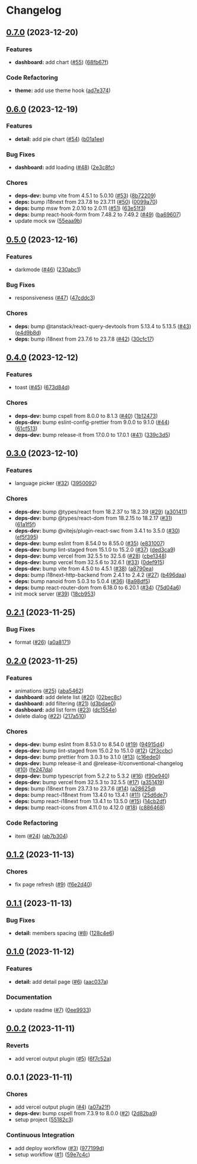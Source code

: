 # Changelog

## [0.7.0](https://github.com/pchalupa/shopping-list-frontend-assignment/compare/0.6.0...0.7.0) (2023-12-20)

### Features

-   **dashboard:** add chart ([#55](https://github.com/pchalupa/shopping-list-frontend-assignment/issues/55)) ([68fb67f](https://github.com/pchalupa/shopping-list-frontend-assignment/commit/68fb67f5f36fee030d6143ed3e01d94c50991712))

### Code Refactoring

-   **theme:** add use theme hook ([ad7e374](https://github.com/pchalupa/shopping-list-frontend-assignment/commit/ad7e374e10ccdd524f267c4bd17375f6a9f57909))

## [0.6.0](https://github.com/pchalupa/shopping-list-frontend-assignment/compare/0.5.0...0.6.0) (2023-12-19)

### Features

-   **detail:** add pie chart ([#54](https://github.com/pchalupa/shopping-list-frontend-assignment/issues/54)) ([b01a1ee](https://github.com/pchalupa/shopping-list-frontend-assignment/commit/b01a1eeced7f49bbbf654c60cc4a9739df5491d9))

### Bug Fixes

-   **dashboard:** add loading ([#48](https://github.com/pchalupa/shopping-list-frontend-assignment/issues/48)) ([2e3c8fc](https://github.com/pchalupa/shopping-list-frontend-assignment/commit/2e3c8fcc70bcd7f33f46baebaf97fb42ad192e13))

### Chores

-   **deps-dev:** bump vite from 4.5.1 to 5.0.10 ([#53](https://github.com/pchalupa/shopping-list-frontend-assignment/issues/53)) ([8b72209](https://github.com/pchalupa/shopping-list-frontend-assignment/commit/8b722092b3714d417837fd421e88af1368bcaf31))
-   **deps:** bump i18next from 23.7.8 to 23.7.11 ([#50](https://github.com/pchalupa/shopping-list-frontend-assignment/issues/50)) ([0099a70](https://github.com/pchalupa/shopping-list-frontend-assignment/commit/0099a70e91e0c86bae8b9e2a8484ea9ef1160855))
-   **deps:** bump msw from 2.0.10 to 2.0.11 ([#51](https://github.com/pchalupa/shopping-list-frontend-assignment/issues/51)) ([63e51f3](https://github.com/pchalupa/shopping-list-frontend-assignment/commit/63e51f3801020ce4f8f3b7b58e234ad71ee21c25))
-   **deps:** bump react-hook-form from 7.48.2 to 7.49.2 ([#49](https://github.com/pchalupa/shopping-list-frontend-assignment/issues/49)) ([ba69607](https://github.com/pchalupa/shopping-list-frontend-assignment/commit/ba696075083814853f1c0ae3a513b9cde4779d6b))
-   update mock sw ([55eaa9b](https://github.com/pchalupa/shopping-list-frontend-assignment/commit/55eaa9bff3df411e3a61969f8bfc0f73e101bcd6))

## [0.5.0](https://github.com/pchalupa/shopping-list-frontend-assignment/compare/0.4.0...0.5.0) (2023-12-16)

### Features

-   darkmode ([#46](https://github.com/pchalupa/shopping-list-frontend-assignment/issues/46)) ([230abc1](https://github.com/pchalupa/shopping-list-frontend-assignment/commit/230abc1db3cf1edaa784752b7941dfd657152793))

### Bug Fixes

-   responsiveness ([#47](https://github.com/pchalupa/shopping-list-frontend-assignment/issues/47)) ([47cddc3](https://github.com/pchalupa/shopping-list-frontend-assignment/commit/47cddc3c3a2f3cee6a5045928bca977bce23f57c))

### Chores

-   **deps:** bump @tanstack/react-query-devtools from 5.13.4 to 5.13.5 ([#43](https://github.com/pchalupa/shopping-list-frontend-assignment/issues/43)) ([e4d9b8d](https://github.com/pchalupa/shopping-list-frontend-assignment/commit/e4d9b8d852a3826504f879c608975468edd38eaf))
-   **deps:** bump i18next from 23.7.6 to 23.7.8 ([#42](https://github.com/pchalupa/shopping-list-frontend-assignment/issues/42)) ([30cfc17](https://github.com/pchalupa/shopping-list-frontend-assignment/commit/30cfc174fad92b139db0cf0e02dc39924d1c8c98))

## [0.4.0](https://github.com/pchalupa/shopping-list-frontend-assignment/compare/0.3.0...0.4.0) (2023-12-12)

### Features

-   toast ([#45](https://github.com/pchalupa/shopping-list-frontend-assignment/issues/45)) ([673d84d](https://github.com/pchalupa/shopping-list-frontend-assignment/commit/673d84d1131f38ddeb416d04eacfa830fbb4b8eb))

### Chores

-   **deps-dev:** bump cspell from 8.0.0 to 8.1.3 ([#40](https://github.com/pchalupa/shopping-list-frontend-assignment/issues/40)) ([1b12473](https://github.com/pchalupa/shopping-list-frontend-assignment/commit/1b124737b9859a894041fbe73c0040f83cf94b57))
-   **deps-dev:** bump eslint-config-prettier from 9.0.0 to 9.1.0 ([#44](https://github.com/pchalupa/shopping-list-frontend-assignment/issues/44)) ([61cf513](https://github.com/pchalupa/shopping-list-frontend-assignment/commit/61cf513fa2ccfc4ce70c884391b3ef9d44596e2e))
-   **deps-dev:** bump release-it from 17.0.0 to 17.0.1 ([#41](https://github.com/pchalupa/shopping-list-frontend-assignment/issues/41)) ([339c3d5](https://github.com/pchalupa/shopping-list-frontend-assignment/commit/339c3d587eafb7391c6fd9447fe646fc178958aa))

## [0.3.0](https://github.com/pchalupa/shopping-list-frontend-assignment/compare/0.2.1...0.3.0) (2023-12-10)

### Features

-   language picker ([#32](https://github.com/pchalupa/shopping-list-frontend-assignment/issues/32)) ([3950092](https://github.com/pchalupa/shopping-list-frontend-assignment/commit/395009238971763eb1e6315731ef4cc1715f07f0))

### Chores

-   **deps-dev:** bump @types/react from 18.2.37 to 18.2.39 ([#29](https://github.com/pchalupa/shopping-list-frontend-assignment/issues/29)) ([a301411](https://github.com/pchalupa/shopping-list-frontend-assignment/commit/a3014112652c0d1dc47aaa0b3039665dbfd1c805))
-   **deps-dev:** bump @types/react-dom from 18.2.15 to 18.2.17 ([#31](https://github.com/pchalupa/shopping-list-frontend-assignment/issues/31)) ([61a1f5f](https://github.com/pchalupa/shopping-list-frontend-assignment/commit/61a1f5ffc12bb19be346853d14d52772d861e614))
-   **deps-dev:** bump @vitejs/plugin-react-swc from 3.4.1 to 3.5.0 ([#30](https://github.com/pchalupa/shopping-list-frontend-assignment/issues/30)) ([ef5f395](https://github.com/pchalupa/shopping-list-frontend-assignment/commit/ef5f395aca5ac745bfff804d5df7263fa2b5699b))
-   **deps-dev:** bump eslint from 8.54.0 to 8.55.0 ([#35](https://github.com/pchalupa/shopping-list-frontend-assignment/issues/35)) ([e831007](https://github.com/pchalupa/shopping-list-frontend-assignment/commit/e831007c62e8b84aef914bf1d4e708b2c6cccadd))
-   **deps-dev:** bump lint-staged from 15.1.0 to 15.2.0 ([#37](https://github.com/pchalupa/shopping-list-frontend-assignment/issues/37)) ([ded3ca9](https://github.com/pchalupa/shopping-list-frontend-assignment/commit/ded3ca908ecae4054d69a9a7ea48a7791f513346))
-   **deps-dev:** bump vercel from 32.5.5 to 32.5.6 ([#28](https://github.com/pchalupa/shopping-list-frontend-assignment/issues/28)) ([cbe1348](https://github.com/pchalupa/shopping-list-frontend-assignment/commit/cbe1348cddf3e9654a95bb5a0dfa1e87ee42b053))
-   **deps-dev:** bump vercel from 32.5.6 to 32.6.1 ([#33](https://github.com/pchalupa/shopping-list-frontend-assignment/issues/33)) ([0def915](https://github.com/pchalupa/shopping-list-frontend-assignment/commit/0def9157c3a88dac407d10b5b910ab4aa88a23a2))
-   **deps-dev:** bump vite from 4.5.0 to 4.5.1 ([#38](https://github.com/pchalupa/shopping-list-frontend-assignment/issues/38)) ([a8790ea](https://github.com/pchalupa/shopping-list-frontend-assignment/commit/a8790ea0f9a55ece5cd685f94b569802fc39bd86))
-   **deps:** bump i18next-http-backend from 2.4.1 to 2.4.2 ([#27](https://github.com/pchalupa/shopping-list-frontend-assignment/issues/27)) ([b496daa](https://github.com/pchalupa/shopping-list-frontend-assignment/commit/b496daaf605f38edc18b5890825674e61916dbda))
-   **deps:** bump nanoid from 5.0.3 to 5.0.4 ([#36](https://github.com/pchalupa/shopping-list-frontend-assignment/issues/36)) ([8a98df5](https://github.com/pchalupa/shopping-list-frontend-assignment/commit/8a98df528e1d6f8b813103e0fd53e36814926624))
-   **deps:** bump react-router-dom from 6.18.0 to 6.20.1 ([#34](https://github.com/pchalupa/shopping-list-frontend-assignment/issues/34)) ([75d04a6](https://github.com/pchalupa/shopping-list-frontend-assignment/commit/75d04a660bf8ea292e1ab2d515fd7a7d6f0c1bfb))
-   init mock server ([#39](https://github.com/pchalupa/shopping-list-frontend-assignment/issues/39)) ([18cb953](https://github.com/pchalupa/shopping-list-frontend-assignment/commit/18cb953f97748f87cd6c550da09e31b779006758))

## [0.2.1](https://github.com/pchalupa/shopping-list-frontend-assignment/compare/0.2.0...0.2.1) (2023-11-25)

### Bug Fixes

-   format ([#26](https://github.com/pchalupa/shopping-list-frontend-assignment/issues/26)) ([a0a8171](https://github.com/pchalupa/shopping-list-frontend-assignment/commit/a0a81712c24ce3631559cb4a8c108a4fac802de4))

## [0.2.0](https://github.com/pchalupa/shopping-list-frontend-assignment/compare/0.1.2...0.2.0) (2023-11-25)

### Features

-   animations ([#25](https://github.com/pchalupa/shopping-list-frontend-assignment/issues/25)) ([aba5462](https://github.com/pchalupa/shopping-list-frontend-assignment/commit/aba54620b639e15470233431a7a9aa7efa6a7aad))
-   **dashboard:** add delete list ([#20](https://github.com/pchalupa/shopping-list-frontend-assignment/issues/20)) ([02bec8c](https://github.com/pchalupa/shopping-list-frontend-assignment/commit/02bec8cb4569966de2f60d6dc2afb1c97c3bb3de))
-   **dashboard:** add filtering ([#21](https://github.com/pchalupa/shopping-list-frontend-assignment/issues/21)) ([d3bdae0](https://github.com/pchalupa/shopping-list-frontend-assignment/commit/d3bdae0ae7520c1ee174a0dc3c1bca4c7d440d5c))
-   **dashboard:** add list form ([#23](https://github.com/pchalupa/shopping-list-frontend-assignment/issues/23)) ([dc1554e](https://github.com/pchalupa/shopping-list-frontend-assignment/commit/dc1554eea990c6ee0716e975e562857e9b303223))
-   delete dialog ([#22](https://github.com/pchalupa/shopping-list-frontend-assignment/issues/22)) ([217a510](https://github.com/pchalupa/shopping-list-frontend-assignment/commit/217a5102f582e3c2092b12797192fde499623921))

### Chores

-   **deps-dev:** bump eslint from 8.53.0 to 8.54.0 ([#19](https://github.com/pchalupa/shopping-list-frontend-assignment/issues/19)) ([94915d4](https://github.com/pchalupa/shopping-list-frontend-assignment/commit/94915d487f0c86a1270a8f0072d6d789b36ab651))
-   **deps-dev:** bump lint-staged from 15.0.2 to 15.1.0 ([#12](https://github.com/pchalupa/shopping-list-frontend-assignment/issues/12)) ([2f3ccbc](https://github.com/pchalupa/shopping-list-frontend-assignment/commit/2f3ccbcf1a21b800df4a3252e577a17bba16d5c8))
-   **deps-dev:** bump prettier from 3.0.3 to 3.1.0 ([#13](https://github.com/pchalupa/shopping-list-frontend-assignment/issues/13)) ([c16ede0](https://github.com/pchalupa/shopping-list-frontend-assignment/commit/c16ede0076e2c874d5dacada40e908194bb2eefc))
-   **deps-dev:** bump release-it and @release-it/conventional-changelog ([#10](https://github.com/pchalupa/shopping-list-frontend-assignment/issues/10)) ([fe247da](https://github.com/pchalupa/shopping-list-frontend-assignment/commit/fe247dabb08bbb0415f555cee0193f55e6d48e5b))
-   **deps-dev:** bump typescript from 5.2.2 to 5.3.2 ([#16](https://github.com/pchalupa/shopping-list-frontend-assignment/issues/16)) ([f90e940](https://github.com/pchalupa/shopping-list-frontend-assignment/commit/f90e9409e5855b211919197e264d6dadaea418d7))
-   **deps-dev:** bump vercel from 32.5.3 to 32.5.5 ([#17](https://github.com/pchalupa/shopping-list-frontend-assignment/issues/17)) ([a351419](https://github.com/pchalupa/shopping-list-frontend-assignment/commit/a3514198be66c460cd54a9fb59438e1f4a841e31))
-   **deps:** bump i18next from 23.7.3 to 23.7.6 ([#14](https://github.com/pchalupa/shopping-list-frontend-assignment/issues/14)) ([a28625d](https://github.com/pchalupa/shopping-list-frontend-assignment/commit/a28625d20a41e98680c8a8d6f2bd8701b9547f09))
-   **deps:** bump react-i18next from 13.4.0 to 13.4.1 ([#11](https://github.com/pchalupa/shopping-list-frontend-assignment/issues/11)) ([25d6de7](https://github.com/pchalupa/shopping-list-frontend-assignment/commit/25d6de73de1750060fc8b188a6f393cd99d0c4a1))
-   **deps:** bump react-i18next from 13.4.1 to 13.5.0 ([#15](https://github.com/pchalupa/shopping-list-frontend-assignment/issues/15)) ([14cb2df](https://github.com/pchalupa/shopping-list-frontend-assignment/commit/14cb2dfa6113e802846007f6d135dcc558e1bef8))
-   **deps:** bump react-icons from 4.11.0 to 4.12.0 ([#18](https://github.com/pchalupa/shopping-list-frontend-assignment/issues/18)) ([c886468](https://github.com/pchalupa/shopping-list-frontend-assignment/commit/c8864684a756a0867bff88d25ca01b8b7a69c020))

### Code Refactoring

-   item ([#24](https://github.com/pchalupa/shopping-list-frontend-assignment/issues/24)) ([ab7b304](https://github.com/pchalupa/shopping-list-frontend-assignment/commit/ab7b304d02e00b471d201b09727729715a7b3635))

## [0.1.2](https://github.com/pchalupa/shopping-list-frontend-assignment/compare/0.1.1...0.1.2) (2023-11-13)

### Chores

-   fix page refresh ([#9](https://github.com/pchalupa/shopping-list-frontend-assignment/issues/9)) ([f6e2d40](https://github.com/pchalupa/shopping-list-frontend-assignment/commit/f6e2d40b8c41129472fe066fb1d55db27c0a28dd))

## [0.1.1](https://github.com/pchalupa/shopping-list-frontend-assignment/compare/0.1.0...0.1.1) (2023-11-13)

### Bug Fixes

-   **detail:** members spacing ([#8](https://github.com/pchalupa/shopping-list-frontend-assignment/issues/8)) ([128c4e6](https://github.com/pchalupa/shopping-list-frontend-assignment/commit/128c4e6136a9d7c6ef1b96b7917614949abf9168))

## [0.1.0](https://github.com/pchalupa/shopping-list-frontend-assignment/compare/0.0.2...0.1.0) (2023-11-12)

### Features

-   **detail:** add detail page ([#6](https://github.com/pchalupa/shopping-list-frontend-assignment/issues/6)) ([aac037a](https://github.com/pchalupa/shopping-list-frontend-assignment/commit/aac037af28926c1828f6399f902166f79f0537e9))

### Documentation

-   update readme ([#7](https://github.com/pchalupa/shopping-list-frontend-assignment/issues/7)) ([0ee9933](https://github.com/pchalupa/shopping-list-frontend-assignment/commit/0ee9933aec47f160ca14d2150bd3e63685b5e9d3))

## [0.0.2](https://github.com/pchalupa/shopping-list-frontend-assignment/compare/0.0.1...0.0.2) (2023-11-11)

### Reverts

-   add vercel output plugin ([#5](https://github.com/pchalupa/shopping-list-frontend-assignment/issues/5)) ([6f7c52a](https://github.com/pchalupa/shopping-list-frontend-assignment/commit/6f7c52a60fdbd2e57e5db2e33a8aa8ed71a14b10))

## 0.0.1 (2023-11-11)

### Chores

-   add vercel output plugin ([#4](https://github.com/pchalupa/shopping-list-frontend-assignment/issues/4)) ([a07a21f](https://github.com/pchalupa/shopping-list-frontend-assignment/commit/a07a21f87fe78a55a8aa81c89e47118f967379e9))
-   **deps-dev:** bump cspell from 7.3.9 to 8.0.0 ([#2](https://github.com/pchalupa/shopping-list-frontend-assignment/issues/2)) ([2d82ba9](https://github.com/pchalupa/shopping-list-frontend-assignment/commit/2d82ba975d098864143fa18867553e51f03f02b5))
-   setup project ([55182c3](https://github.com/pchalupa/shopping-list-frontend-assignment/commit/55182c3c7e8e348446c8d803877e131639ad8165))

### Continuous Integration

-   add deploy workflow ([#3](https://github.com/pchalupa/shopping-list-frontend-assignment/issues/3)) ([977199d](https://github.com/pchalupa/shopping-list-frontend-assignment/commit/977199df82df0155dc482a844016195ffc715bb2))
-   setup workflow ([#1](https://github.com/pchalupa/shopping-list-frontend-assignment/issues/1)) ([59e7c4c](https://github.com/pchalupa/shopping-list-frontend-assignment/commit/59e7c4ce691df9bb98f22db7e71945ce44293a68))
